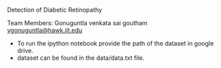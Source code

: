 Detection of Diabetic Retinopathy

Team Members:
Gonuguntla venkata sai goutham
vgonuguntla@hawk.iit.edu

- To run the ipython notebook provide the path of the dataset in google drive.
- dataset can be found in the data/data.txt file.
